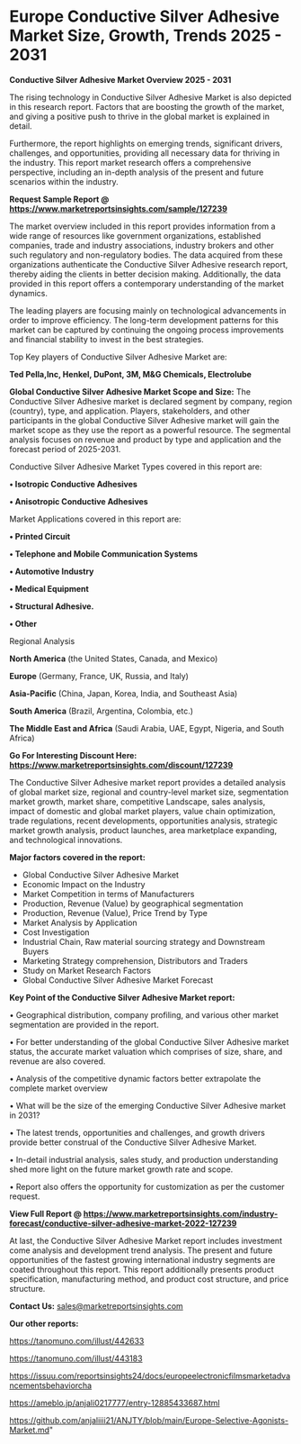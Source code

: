  # Europe Conductive Silver Adhesive Market Size, Growth, Trends 2025 - 2031

<Strong> Conductive Silver Adhesive Market Overview 2025 - 2031</strong>

The rising technology in Conductive Silver Adhesive Market is also depicted in this research report. Factors that are boosting the growth of the market, and giving a positive push to thrive in the global market is explained in detail.

Furthermore, the report highlights on emerging trends, significant drivers, challenges, and opportunities, providing all necessary data for thriving in the industry. This report market research offers a comprehensive perspective, including an in-depth analysis of the present and future scenarios within the industry.

<strong>Request Sample Report @ <a href=https://www.marketreportsinsights.com/sample/127239>https://www.marketreportsinsights.com/sample/127239</a></strong>

The market overview included in this report provides information from a wide range of resources like government organizations, established companies, trade and industry associations, industry brokers and other such regulatory and non-regulatory bodies. The data acquired from these organizations authenticate the Conductive Silver Adhesive research report, thereby aiding the clients in better decision making. Additionally, the data provided in this report offers a contemporary understanding of the market dynamics.

The leading players are focusing mainly on technological advancements in order to improve efficiency. The long-term development patterns for this market can be captured by continuing the ongoing process improvements and financial stability to invest in the best strategies.

Top Key players of Conductive Silver Adhesive Market are:

<strong>Ted Pella,Inc, Henkel, DuPont, 3M, M&G Chemicals, Electrolube</strong>

<strong><b>Global Conductive Silver Adhesive Market Scope and Size:</b></strong>
The Conductive Silver Adhesive market is declared segment by company, region (country), type, and application. Players, stakeholders, and other participants in the global Conductive Silver Adhesive market will gain the market scope as they use the report as a powerful resource. The segmental analysis focuses on revenue and product by type and application and the forecast period of 2025-2031.

Conductive Silver Adhesive Market Types covered in this report are:

<strong>• Isotropic Conductive Adhesives

• Anisotropic Conductive Adhesives</strong>

Market Applications covered in this report are:

<strong>• Printed Circuit

• Telephone and Mobile Communication Systems

• Automotive Industry

• Medical Equipment

• Structural Adhesive.

• Other</strong> 

Regional Analysis

<strong>North America</strong> (the United States, Canada, and Mexico)

<strong>Europe</strong> (Germany, France, UK, Russia, and Italy)

<strong>Asia-Pacific</strong> (China, Japan, Korea, India, and Southeast Asia)

<strong>South America</strong> (Brazil, Argentina, Colombia, etc.)

<strong>The Middle East and Africa</strong> (Saudi Arabia, UAE, Egypt, Nigeria, and South Africa)

<strong>Go For Interesting Discount Here: <a href=https://www.marketreportsinsights.com/discount/127239>https://www.marketreportsinsights.com/discount/127239</a></strong>

The Conductive Silver Adhesive market report provides a detailed analysis of global market size, regional and country-level market size, segmentation market growth, market share, competitive Landscape, sales analysis, impact of domestic and global market players, value chain optimization, trade regulations, recent developments, opportunities analysis, strategic market growth analysis, product launches, area marketplace expanding, and technological innovations.

<strong><b>Major factors covered in the report:</b></strong>
<ul>
  <li>Global Conductive Silver Adhesive Market </li>
  <li>Economic Impact on the Industry</li>
  <li>Market Competition in terms of Manufacturers</li>
  <li>Production, Revenue (Value) by geographical segmentation</li>
  <li>Production, Revenue (Value), Price Trend by Type</li>
  <li>Market Analysis by Application</li>
  <li>Cost Investigation</li>
  <li>Industrial Chain, Raw material sourcing strategy and Downstream Buyers</li>
  <li>Marketing Strategy comprehension, Distributors and Traders</li>
  <li>Study on Market Research Factors</li>
  <li>Global Conductive Silver Adhesive Market Forecast</li>
</ul>

<strong><b>Key Point of the Conductive Silver Adhesive Market report:</b></strong>

• Geographical distribution, company profiling, and various other market segmentation are provided in the report.

• For better understanding of the global Conductive Silver Adhesive market status, the accurate market valuation which comprises of size, share, and revenue are also covered.

• Analysis of the competitive dynamic factors better extrapolate the complete market overview

• What will be the size of the emerging Conductive Silver Adhesive market in 2031?

• The latest trends, opportunities and challenges, and growth drivers provide better construal of the Conductive Silver Adhesive Market.

• In-detail industrial analysis, sales study, and production understanding shed more light on the future market growth rate and scope.

• Report also offers the opportunity for customization as per the customer request.

<strong><b>View Full Report @ <a href=https://www.marketreportsinsights.com/industry-forecast/conductive-silver-adhesive-market-2022-127239>https://www.marketreportsinsights.com/industry-forecast/conductive-silver-adhesive-market-2022-127239</a></b></strong>


At last, the Conductive Silver Adhesive Market report includes investment come analysis and development trend analysis. The present and future opportunities of the fastest growing international industry segments are coated throughout this report. This report additionally presents product specification, manufacturing method, and product cost structure, and price structure.

<strong>Contact Us:</strong>
sales@marketreportsinsights.com

<strong>Our other reports:</strong>

<a href=https://tanomuno.com/illust/442633>https://tanomuno.com/illust/442633</a>

<a href=https://tanomuno.com/illust/443183>https://tanomuno.com/illust/443183</a>

<a href=https://issuu.com/reportsinsights24/docs/europeelectronicfilmsmarketadvancementsbehaviorcha>https://issuu.com/reportsinsights24/docs/europeelectronicfilmsmarketadvancementsbehaviorcha</a>

<a href=https://ameblo.jp/anjali0217777/entry-12885433687.html>https://ameblo.jp/anjali0217777/entry-12885433687.html</a>

<a href=https://github.com/anjaliiii21/ANJTY/blob/main/Europe-Selective-Agonists-Market.md>https://github.com/anjaliiii21/ANJTY/blob/main/Europe-Selective-Agonists-Market.md</a>"
